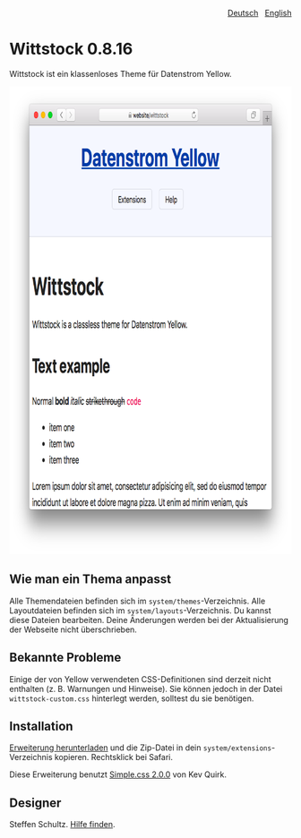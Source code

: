 <p align="right"><a href="README-de.md">Deutsch</a> &nbsp; <a href="README.md">English</a></p>

# Wittstock 0.8.16

Wittstock ist ein klassenloses Theme für Datenstrom Yellow.

<p align="center"><img src="wittstock-screenshot.png?raw=true" width="795" height="836" alt="Bildschirmfoto"></p>

## Wie man ein Thema anpasst

Alle Themendateien befinden sich im `system/themes`-Verzeichnis. Alle Layoutdateien befinden sich im `system/layouts`-Verzeichnis. Du kannst diese Dateien bearbeiten. Deine Änderungen werden bei der Aktualisierung der Webseite nicht überschrieben.

## Bekannte Probleme

Einige der von Yellow verwendeten CSS-Definitionen sind derzeit nicht enthalten (z. B. Warnungen und Hinweise). Sie können jedoch in der Datei `wittstock-custom.css` hinterlegt werden, solltest du sie benötigen. 

## Installation

[Erweiterung herunterladen](https://github.com/datenstrom/yellow-extensions/raw/master/zip/wittstock.zip) und die Zip-Datei in dein `system/extensions`-Verzeichnis kopieren. Rechtsklick bei Safari.

Diese Erweiterung benutzt [Simple.css 2.0.0](https://github.com/kevquirk/simple.css) von Kev Quirk. 

## Designer

Steffen Schultz. [Hilfe finden](https://github.com/schulle4u/yellow-extensions-schulle4u/issues).
